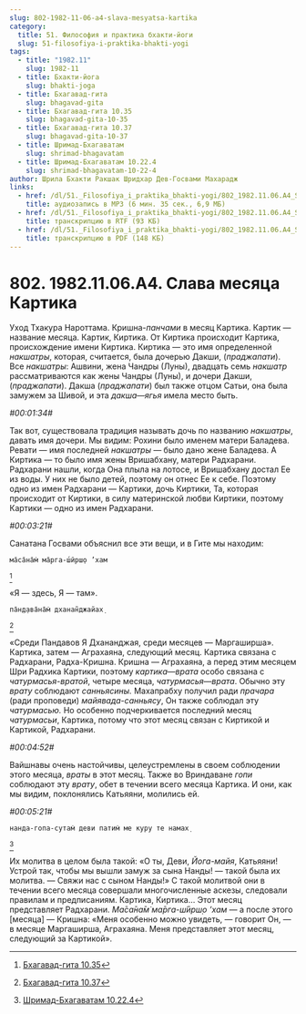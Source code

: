 ```yaml
---
slug: 802-1982-11-06-a4-slava-mesyatsa-kartika
category:
  title: 51. Философия и практика бхакти-йоги
  slug: 51-filosofiya-i-praktika-bhakti-yogi
tags:
  - title: "1982.11"
    slug: 1982-11
  - title: Бхакти-йога
    slug: bhakti-joga
  - title: Бхагавад-гита
    slug: bhagavad-gita
  - title: Бхагавад-гита 10.35
    slug: bhagavad-gita-10-35
  - title: Бхагавад-гита 10.37
    slug: bhagavad-gita-10-37
  - title: Шримад-Бхагаватам
    slug: shrimad-bhagavatam
  - title: Шримад-Бхагаватам 10.22.4
    slug: shrimad-bhagavatam-10-22-4
author: Шрила Бхакти Ракшак Шридхар Дев-Госвами Махарадж
links:
  - href: /dl/51._Filosofiya_i_praktika_bhakti-yogi/802_1982.11.06.A4_SridharMj_Slava_mesjaca_Kartika.mp3
    title: аудиозапись в MP3 (6 мин. 35 сек., 6,9 МБ)
  - href: /dl/51._Filosofiya_i_praktika_bhakti-yogi/802_1982.11.06.A4_SridharMj_Slava_mesjaca_Kartika.rtf
    title: транскрипцию в RTF (93 КБ)
  - href: /dl/51._Filosofiya_i_praktika_bhakti-yogi/802_1982.11.06.A4_SridharMj_Slava_mesjaca_Kartika.pdf
    title: транскрипцию в PDF (148 КБ)
---
```


# 802. 1982.11.06.A4. Слава  месяца Картика

Уход Тхакура Нароттама. Кришна-*панчами* в месяц Картика. Картик — название месяца. Картик, Киртика. От Киртика происходит Картика, происхождение имени Киртика. Киртика — это имя определенной *накшатры*, которая, считается, была дочерью Дакши, (*праджапати*). Все *накшатры*: Ашвини, жена Чандры (Луны), двадцать семь *накшатр* рассматриваются как жены Чандры (Луны), и дочери Дакши, (*праджапати*). Дакша (*праджапати*) был также отцом Сатьи, она была замужем за Шивой, и эта *дакша*—*ягья* имела место быть.

*#00:01:34#*

Так вот, существовала традиция называть дочь по названию *накшатры*, давать имя дочери. Мы видим: Рохини было именем матери Баладева. Ревати — имя последней *накшатры* — было дано жене Баладева. А Киртика — то было имя жены Вришабхану, матери Радхарани. Радхарани нашли, когда Она плыла на лотосе, и Вришабхану достал Ее из воды. У них не было детей, поэтому он отнес Ее к себе. Поэтому одно из имен Радхарани — Картики, дочь Киртики, Та, которая происходит от Киртики, в силу материнской любви Киртики, поэтому Картики — одно из имен Радхарани.

*#00:03:21#*

Санатана Госвами объяснил все эти вещи, и в Гите мы находим:

    ма̄са̄на̄м̇ ма̄рга-ш́ӣрш̣о ’хам
[^_ftn1]

«Я — здесь, Я — там».

    па̄н̣д̣ава̄на̄м̇ дханан̃джайах̣
[^_ftn2]

«Среди Пандавов Я Дхананджая, среди месяцев — Маргаширша». Картика, затем — Аграхаяна, следующий месяц. Картика связана с Радхарани, Радха-Кришна. Кришна — Аграхаяна, а перед этим месяцем Шри Радхика Картики, поэтому *картика*—*врата* особо связана с *чатурмасья-вратой*, четыре месяца, *чатурмасья*—*врата*. Обычно эту *врату* соблюдают *санньясины.* Махапрабху получил ради *прачара* (ради проповеди) *майявада-санньясу*, Он также соблюдал эту *чатурмасью.* Но особенно подчеркивается последний месяц *чатурмасьи*, Картика, потому что этот месяц связан с Киртикой и Картикой, Радхарани.

*#00:04:52#*

Вайшнавы очень настойчивы, целеустремлены в своем соблюдении этого месяца, *враты* в этот месяц. Также во Вриндаване *гопи* соблюдают эту *врату*, обет в течении всего месяца Картика. И они, как мы видим, поклонялись Катьяяни, молились ей.

*#00:05:21#*

    нанда-гопа-сутам̇ деви патим̇ ме куру те намах̣
[^_ftn3]

Их молитва в целом была такой: «О ты, Деви, *Йога-майя*, Катьяяни! Устрой так, чтобы мы вышли замуж за сына Нанды! — такой была их молитва. — Свяжи нас с сыном Нанды!» С такой молитвой они в течении всего месяца совершали многочисленные аскезы, следовали правилам и предписаниям. Картика, Киртика… Этот месяц представляет Радхарани. *Ма̄са̄на̄м̇ ма̄рга-ш́ӣрш̣о ’хам* — а после этого [месяца] — Кришна: «Меня особенно можно увидеть, — говорит Он, — в месяце Маргаширша, Аграхаяна. Меня представляет этот месяц, следующий за Картикой».



[^_ftn1]: [Бхагавад-гита 10.35](../notes/bhagavad-gita/bhagavad-gita-10-35.md)

[^_ftn2]: [Бхагавад-гита 10.37](../notes/bhagavad-gita/bhagavad-gita-10-37.md)

[^_ftn3]: [Шримад-Бхагаватам 10.22.4](../notes/shrimad-bhagavatam/shrimad-bhagavatam-10-22-4.md)
